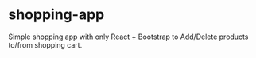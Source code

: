 # shopping-app

Simple shopping app with only React + Bootstrap to Add/Delete products to/from shopping cart.
